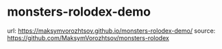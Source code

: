 # monsters-rolodex-demo
url: https://maksymvorozhtsov.github.io/monsters-rolodex-demo/
source: https://github.com/MaksymVorozhtsov/monsters-rolodex
